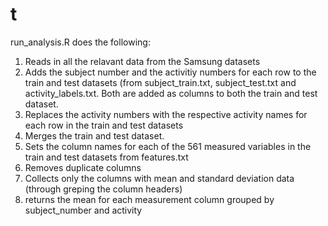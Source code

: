 # t
run_analysis.R does the following:

1. Reads in all the relavant data from the Samsung datasets
2. Adds the subject number and the activitiy numbers for each row to the train and test datasets (from subject_train.txt, subject_test.txt and activity_labels.txt. Both are added as columns to both the train and test dataset. 
3. Replaces the activity numbers with the respective activity names for each row in the train and test datasets
4. Merges the train and test dataset.
5. Sets the column names for each of the 561 measured variables in the train and test datasets from features.txt
6. Removes duplicate columns
7. Collects only the columns with mean and standard deviation data (through greping the column headers)
8. returns the mean for each measurement column grouped by subject_number and activity
